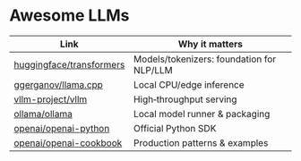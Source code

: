 # Awesome LLMs

| Link | Why it matters |
|---|---|
| [huggingface/transformers](https://github.com/huggingface/transformers) | Models/tokenizers: foundation for NLP/LLM |
| [ggerganov/llama.cpp](https://github.com/ggerganov/llama.cpp) | Local CPU/edge inference |
| [vllm-project/vllm](https://github.com/vllm-project/vllm) | High‑throughput serving |
| [ollama/ollama](https://github.com/ollama/ollama) | Local model runner & packaging |
| [openai/openai-python](https://github.com/openai/openai-python) | Official Python SDK |
| [openai/openai-cookbook](https://github.com/openai/openai-cookbook) | Production patterns & examples |
